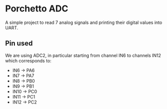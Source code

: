 # Porchetto ADC
A simple project to read 7 analog signals and printing their digital values into UART.

## Pin used
We are using ADC2, in particular starting from channel IN6 to channels IN12 which corresponds to:
- IN6 $\rightarrow$ PA6
- IN7 $\rightarrow$ PA7
- IN8 $\rightarrow$ PB0
- IN9 $\rightarrow$ PB1
- IN10 $\rightarrow$ PC0
- IN11 $\rightarrow$ PC1
- IN12 $\rightarrow$ PC2
